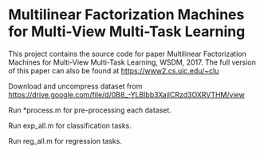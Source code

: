#  Multilinear Factorization Machines for Multi-View Multi-Task Learning

This project contains the source code for paper Multilinear Factorization Machines for Multi-View Multi-Task Learning, WSDM, 2017. 
The full version of this paper can also be found at https://www2.cs.uic.edu/~clu

Download and uncompress dataset from https://drive.google.com/file/d/0B8_-YLBlbb3XajlCRzd3OXRVTHM/view

Run *process.m for pre-processing each dataset. 

Run exp_all.m for classification tasks.

Run reg_all.m for regression tasks.
